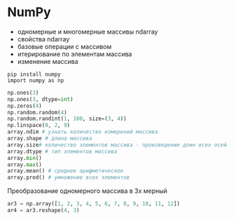 # NumPy

- одномерные и многомерные массивы ndarray
- свойства ndarray
- базовые операции с массивом
- итерирование по элементам массива
- изменение массива

`pip install numpy`  
`import numpy as np`  
```python
np.ones(3)
np.ones(3, dtype=int)
np.zeros(4)
np.random.random(4)
np.random.randint(1, 100, size=(3, 4))
np.linspace(0, 2, 9)
array.ndim # узнать количество измерений массива
array.shape # длина массива
array.size# количество элементов массива - произведение длин всех осей
array.dtype # тип элементов массива
array.min()
array.max()
array.mean() # среднее арифметическое
array.prod() # умножение всех элементов
```

Преобразование одномерного массива в 3х мерный
```python
ar3 = np.array([1, 2, 3, 4, 5, 6, 7, 8, 9, 10, 11, 12])
ar4 = ar3.reshape(4, 3)
```
